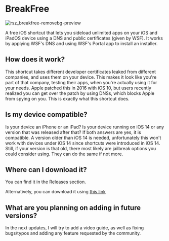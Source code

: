 # BreakFree
![rsz_breakfree-removebg-preview](https://github.com/user-attachments/assets/b4610701-2c91-4cd2-92fd-2c33502975ea)


A free iOS shortcut that lets you sideload unlimited apps on your iOS and iPadOS device using a DNS and public certificates (given by WSF).
It works by applying WSF's DNS and using WSF's Portal app to install an installer.

## How does it work?
This shortcut takes different developer certificates leaked from different companies, and uses them on your device. This makes it look like you're part of that company, testing their apps, when you're actually using it for your needs. Apple patched this in 2016 with iOS 10, but users recently realized you can get over the patch by using DNSs, which blocks Apple from spying on you. This is exactly what this shortcut does.

## Is my device compatible?
Is your device an iPhone or an iPad? Is your device running on iOS 14 or any version that was released after that? If both answers are yes, it is compatible.
A version older than iOS 14 is needed, unfortunately this won't work with devices under iOS 14 since shortcuts were introduced in iOS 14. Still, if your version is that old, there most likely are jailbreak options you could consider using. They can do the same if not more.

## Where can I download it?
You can find it in the Releases section.

Alternatively, you can download it using [this link](https://www.icloud.com/shortcuts/fac6e7f4a5fb4fe8a60945c62e7b81cb)

## What are you planning on adding in future versions?
In the next updates, I will try to add a video guide, as well as 
fixing bugs/typos and adding any feature requested by the community.
